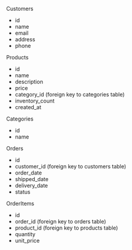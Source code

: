 
Customers
- id
- name
- email
- address
- phone

Products
- id
- name
- description
- price
- category_id (foreign key to categories table)
- inventory_count
- created_at

Categories
- id
- name

Orders
- id
- customer_id (foreign key to customers table)
- order_date
- shipped_date
- delivery_date
- status

OrderItems
- id
- order_id (foreign key to orders table)
- product_id (foreign key to products table)
- quantity
- unit_price
